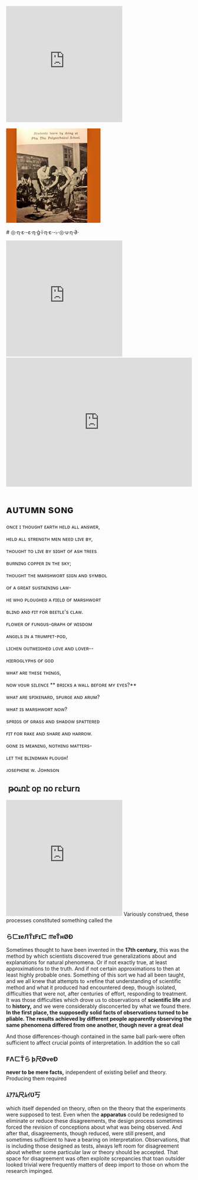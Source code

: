 <iframe width="315" height="315" src="https://www.youtube.com/embed/ABNc6G7P6TA?controls=0" frameborder="0" allowfullscreen></iframe>

![](/assets/1481227909330.jpg)

# ◎·η·ε·-ε·η·ģ·ї·η·ε·-♭·◎·υ·η·∂·
<iframe width="315" height="315" src="https://www.youtube.com/embed/4JO5YmwOoDg" frameborder="0" allowfullscreen></iframe>

<iframe src="https://widget.spreaker.com/player?show_id=2819094&theme=dark&playlist=show&playlist-continuous=false&autoplay=true&live-autoplay=false&chapters-image=true&hide-logo=false&hide-likes=false&hide-comments=false&hide-sharing=false" width="100%" height="350px" frameborder="0"></iframe>

# ᴀᴜᴛᴜᴍɴ sᴏɴɢ

ᴏɴᴄᴇ ɪ ᴛʜᴏᴜɢʜᴛ ᴇᴀʀᴛʜ ʜᴇʟᴅ ᴀʟʟ ᴀɴsᴡᴇʀ,

ʜᴇʟᴅ ᴀʟʟ sᴛʀᴇɴɢᴛʜ ᴍᴇɴ ɴᴇᴇᴅ ʟɪᴠᴇ ʙʏ,

ᴛʜᴏᴜɢʜᴛ ᴛᴏ ʟɪᴠᴇ ʙʏ sɪɢʜᴛ ᴏғ ᴀsʜ ᴛʀᴇᴇs

ʙᴜʀɴɪɴɢ ᴄᴏᴘᴘᴇʀ ɪɴ ᴛʜᴇ sᴋʏ;

ᴛʜᴏᴜɢʜᴛ ᴛʜᴇ ᴍᴀʀsʜᴡᴏʀᴛ sɪɢɴ ᴀɴᴅ sʏᴍʙᴏʟ

ᴏғ ᴀ ɢʀᴇᴀᴛ sᴜsᴛᴀɪɴɪɴɢ ʟᴀᴡ-

ʜᴇ ᴡʜᴏ ᴘʟᴏᴜɢʜᴇᴅ ᴀ ғɪᴇʟᴅ ᴏғ ᴍᴀʀsʜᴡᴏʀᴛ

ʙʟɪɴᴅ ᴀɴᴅ ғɪᴛ ғᴏʀ ʙᴇᴇᴛʟᴇ's ᴄʟᴀᴡ.

ғʟᴏᴡᴇʀ ᴏғ ғᴜɴɢᴜs-ɢʀᴀᴘʜ ᴏғ ᴡɪsᴅᴏᴍ

ᴀɴɢᴇʟs ɪɴ ᴀ ᴛʀᴜᴍᴘᴇᴛ-ᴘᴏᴅ,

ʟɪᴄʜᴇɴ ᴏᴜᴛᴡᴇɪɢʜᴇᴅ ʟᴏᴠᴇ ᴀɴᴅ ʟᴏᴠᴇʀ--

ʜɪᴇʀᴏɢʟʏᴘʜs ᴏғ ɢᴏᴅ

ᴡʜᴀᴛ ᴀʀᴇ ᴛʜᴇsᴇ ᴛʜɪɴɢs,

ɴᴏᴡ ᴠᴏᴜʀ sɪʟᴇɴᴄᴇ
**
ʙʀɪᴄᴋs ᴀ ᴡᴀʟʟ ʙᴇғᴏʀᴇ ᴍʏ ᴇʏᴇs?**

ᴡʜᴀᴛ ᴀʀᴇ sᴘɪᴋᴇɴᴀʀᴅ, sᴘᴜʀɢᴇ ᴀɴᴅ ᴀʀᴜᴍ?

ᴡʜᴀᴛ ɪs ᴍᴀʀsʜᴡᴏʀᴛ ɴᴏᴡ?

sᴘʀɪɢs ᴏғ ɢʀᴀss ᴀɴᴅ sʜᴀᴅᴏᴡ sᴘᴀᴛᴛᴇʀᴇᴅ

ғɪᴛ ғᴏʀ ʀᴀᴋᴇ ᴀɴᴅ sʜᴀʀᴇ ᴀɴᴅ ʜᴀʀʀᴏᴡ.

ɢᴏɴᴇ ɪs ᴍᴇᴀɴɪɴɢ, ɴᴏᴛʜɪɴɢ ᴍᴀᴛᴛᴇʀs-

ʟᴇᴛ ᴛʜᴇ ʙʟɪɴᴅᴍᴀɴ ᴘʟᴏᴜɢʜ!

ᴊᴏsᴇᴘʜɪɴᴇ ᴡ. Jᴏʜɴsᴏɴ


##  թօﻨռէ օբ ռօ гεէսгռ 
<iframe width="315" height="315" src="https://www.youtube.com/embed/z6LpSDVefQQ" frameborder="0" allowfullscreen></iframe>
Variously construed, these processes constituted something called the

### らㄈɪeЛŤɪFɪㄈ ௱eŤнØÐ 
  Sometimes thought to have been invented in the **17th century,** this was the method by which scientists discovered true generalizations about and explanations for natural phenomena. Or if not exactly true, at least approximations to the truth. And if not certain approximations to then at least highly probable ones. 
  Something of this sort we had all been taught, and we all knew that attempts to ×refine that understanding of scientific method and what it produced had encountered deep, though isolated, difficulties that were not, after centuries of effort, responding to treatment. It was those difficulties which drove us to observations of **scientific life** and to **history,** and we were considerably disconcerted by what we found there.
 **In the first place, the supposedly solid facts of observations turned to be pliable. The results achieved by different people apparently observing the same phenomena differed from one another, though never a great deal**
   
  And those differences-though contained in the same ball park-were often sufficient to affect crucial points of interpretation. In addition the so call 
### FΛㄈŤら þ尺ØveÐ
  **never to be mere facts,** independent
    of existing belief and theory. Producing them required 
### ﾑｱｱﾑ尺ﾑｲƲ丂  
which itself depended on theory, 
often on the theory that the experiments
were supposed to test. Even when the
 **apparatus** could be redesigned to eliminate or reduce these disagreements, the design process sometimes forced the revision of conceptions about what was being observed.
  And after that, disagreements, though reduced, were still present, and sometimes sufficient to have a bearing on interpretation. Observations, that is including those designed as tests, always left room for disagreement about whether some particular law or theory should be accepted. That space for disagreement was often exploite screpancies that toan outsider looked trivial were frequently matters of deep import to those on whom the research impinged.
  
  <script src="https://apis.google.com/js/platform.js"></script>

<div class="g-ytsubscribe" data-channel="GoogleDevelopers" data-layout="full" data-count="default"></div>
  


